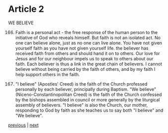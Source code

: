 # Article 2

WE BELIEVE

166. Faith is a personal act - the free response of the human person to the initiative of God who reveals himself. But faith is not an isolated act. No one can believe alone, just as no one can live alone. You have not given yourself faith as you have not given yourself life. the believer has received faith from others and should hand it on to others. Our love for Jesus and for our neighbour impels us to speak to others about our faith. Each believer is thus a link in the great chain of believers. I cannot believe without being carried by the faith of others, and by my faith I help support others in the faith.

167. "I believe" (Apostles' Creed) is the faith of the Church professed personally by each believer, principally during Baptism. "We believe" (Niceno-Constantinopolitan Creed) is the faith of the Church confessed by the bishops assembled in council or more generally by the liturgical assembly of believers. "I believe" is also the Church, our mother, responding to God by faith as she teaches us to say both "I believe" and "We believe".

[previous](https://github.com/Tenari/non-fiction/blob/master/catechism/__PX.md) | [next](https://github.com/Tenari/non-fiction/blob/master/catechism/__PZ.md)